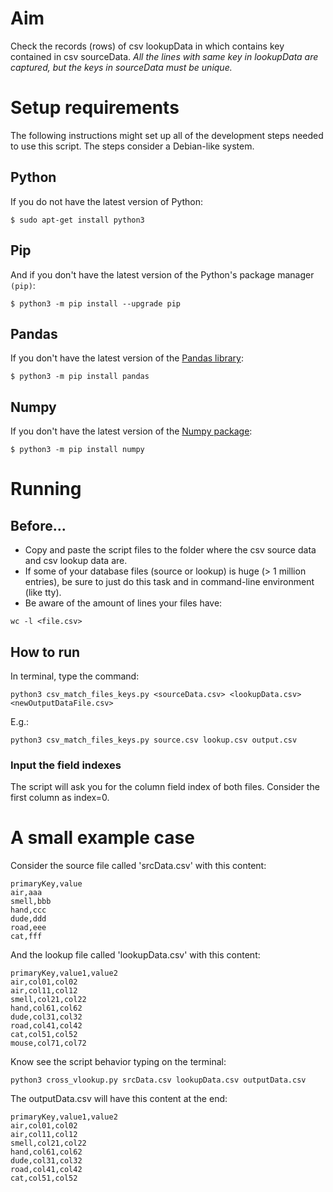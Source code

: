 # Aim
Check the records (rows) of csv lookupData in which contains key contained in csv sourceData.
*All the lines with same key in lookupData are captured, but the keys in sourceData must be unique.*

# Setup requirements
The following instructions might set up all of the development steps needed to use this script. The steps consider a Debian-like system.

## Python
If you do not have the latest version of Python:

```$ sudo apt-get install python3```


## Pip
And if you don't have the latest version of the Python's package manager `(pip)`:

```$ python3 -m pip install --upgrade pip```


## Pandas
If you don't have the latest version of the [Pandas library](https://pandas.pydata.org/):

```$ python3 -m pip install pandas```


## Numpy
If you don't have the latest version of the [Numpy package](http://www.numpy.org/):

```$ python3 -m pip install numpy```


# Running
## Before...
- Copy and paste the script files to the folder where the csv source data and csv lookup data are.
- If some of your database files (source or lookup) is huge (> 1 million entries), be sure to just do this task and in command-line environment (like tty).
- Be aware of the amount of lines your files have:

```wc -l <file.csv>```

## How to run
In terminal, type the command:

```python3 csv_match_files_keys.py <sourceData.csv> <lookupData.csv> <newOutputDataFile.csv>```


E.g.:

```python3 csv_match_files_keys.py source.csv lookup.csv output.csv```

### Input the field indexes
The script will ask you for the column field index of both files. Consider the first column as index=0.

# A small example case
Consider the source file called 'srcData.csv' with this content:
```
primaryKey,value
air,aaa
smell,bbb
hand,ccc
dude,ddd
road,eee
cat,fff
```

And the lookup file called 'lookupData.csv' with this content:
```
primaryKey,value1,value2
air,col01,col02
air,col11,col12
smell,col21,col22
hand,col61,col62
dude,col31,col32
road,col41,col42
cat,col51,col52	
mouse,col71,col72
```

Know see the script behavior typing on the terminal:

```python3 cross_vlookup.py srcData.csv lookupData.csv outputData.csv```

The outputData.csv will have this content at the end:
```
primaryKey,value1,value2
air,col01,col02
air,col11,col12
smell,col21,col22
hand,col61,col62
dude,col31,col32
road,col41,col42
cat,col51,col52	
```
